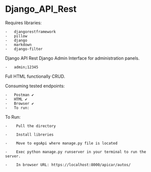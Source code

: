 # Django_API_Rest

Requires libraries:

	-	djangorestframework
	-	pillow
	-	django
	-	markdown
	-	django-filter


Django API Rest Django Admin Interface for administration panels.

	-	admin;12345


Full HTML functionally CRUD.


Consuming tested endpoints:

	-	Postman ✔
	-	HTML ✔
	-	Browser ✔
	-	To run:

To Run:

	-	 Pull the directory

	-	 Install libreries

	-	 Move to egoApi where manage.py file is located

	-	 Exec python manage.py runserver in your terminal to run the server.

	-	 In browser URL: https://localhost:8000/apicar/autos/
